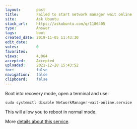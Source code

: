 ```yaml
---
layout:       post
title:        Failed to start network manager wait online
site:         Ask Ubuntu
stack_url:    https://askubuntu.com/q/1186405
type:         Answer
tags:         boot
created_date: 2019-11-05 11:43:30
edit_date:    
votes:        0
favorites:    
views:        4,064
accepted:     Accepted
uploaded:     2021-12-28 15:43:52
toc:          false
navigation:   false
clipboard:    false
---
```


Boot into recovery mode, open a terminal and use:

``` 
sudo systemctl disable NetworkManager-wait-online.service

```

This will allow you to reboot in normal mode.

More [details about this service][1].


  [1]: https://askubuntu.com/questions/1018576/what-does-networkmanager-wait-online-service-do
